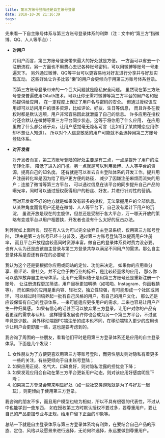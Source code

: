 ```yaml
---
title: 第三方账号登陆还是自主账号登录
date: 2018-10-30 21:16:39
tags:
---
```


先来看一下自主账号体系与第三方账号登录体系的利弊（注：文中的“第三方”指微博、QQ、人人等平台）：

* **对用户**

    对用户而言，第三方账号登录带来最大的好处就是方便。
    一方面可以省去一个注册流程，另一方面也不用费心去记各种账号密码，可以用微博等账号一号走遍天下。
    另外通过微博、QQ等平台可以更容易地对好友进行分享并与好友实现互动。
    这些好处让许多比较“懒”的用户会更倾向于用第三方账号体系登录。

    而第三方账号登录带来的一个巨大问题就是隐私安全问题。
    虽然现在第三方账号登录普遍使用OAuth技术，可以让你无需将微博等第三方平台的用户名和密码提供给应用，
    在一定程度上保证了用户名与密码的安全。
    但通过授权该应用却可以访问用户的很多资源，比如评论、好友、生日等信息，
    而且许多在授权时都是默认选项，用户非常容易因此就泄露了自己的信息。
    许多应用在授权时还会默认在微博等第三方平台同步状态，这等于将你用了什么应用，
    在应用里做了什么都公诸于众，让用户感觉毫无隐私可言（比如用了某款婚恋应用你却不想让人知道）。
    所以对个人信息敏感的用户可能就不会选择用第三方账号登陆体系。

* **对开发者**

    对开发者而言，第三方账号登陆的好处主要是有三点，一点是提升了用户的注册转化率，
    降低了进入的门槛。另一点就是可以利用微博、人人等平台的资源，提高自己的知名度。
    还有就是可以省去自主登陆体系的开发工作。提升用户注册转化率是因为给了用户更方便的路径，
    减少了因嫌注册麻烦而流失的用户；连接了微博等第三方平台，
    可以通过信息在该平台的同步提升自己产品的曝光率，同时可以通过授权获得用户的粉丝、好友，并进行针对性的营销。

    而对开发者不好的地方就是如果没有较多的授权，无法掌握用户的全部信息。
    从某种角度而言用户还是在微博、人人等平台下，自己没有累计下用户的沉淀，
    虽说开放是现在的主旋律，但总还是受制于各大平台，万一哪天开放的策略有变或平台以用户相要挟，开发者也没有什么太好的反击办法。

<!--more-->

利弊就如上面所言。现在有人认为可以完全放弃自主登录系统，仅用第三方账号登陆，
理由是第三方账号已经十分普及，通过第三方账号登陆可以提高用户注册率，
而且平台开放程度较高同时资源丰富，做自己的登录体系费时费力没必要。
也有人认为还是应该自主登录与第三方登录共存以满足不同用户的需求。那么自主登录体系是否还有存在的必要呢？

我认为这个还是要根据你应用或网站的定位、功能来决定。
如果你的应用重分享、重评论、重社交，并不定位于做行业的标杆，是比较轻量级的应用，
那么你可以选择放弃自主账号体系，让用户无需纠结于是用第三方账号还是重新注册一个账号，
让注册流程更加简洁，用户目标更加明确（如啪啪、Instagram、你画我猜等）。 
而如果你的应用是重内容、轻社交，独立性较强，有可能形成一个社区或闭环，
可以经过时间培养起一批有自己风格的用户，有自己的用户文化，
那么还是应该保留有自己的登录体系，一来可能适应更多用户的需求，二来也容易让用户产生一种归属感。
如果有信心的话甚至可以放弃第三方登录，让用户对你的产品有着更深的需求与认知，
这样慢慢发展也许你也会成为另一个第三方平台，不过这毕竟是少数。
另外移动端跟PC端注册的成本也不同，在移动端输入更少的应用也许让用户会更舒服一些，这也是要考虑到的。

我咨询了周围的一些朋友，看看他们平时是用第三方登录体系还是应用的自主登录体系，下面是几个发现：

1. 女性朋友为了方便更喜欢用第三方等账号登陆，而男性朋友则对隐私有着更多一些的关注，有些更倾向于自主账号登陆；
2. 如果应用正规、名气大、口碑良好，则对隐私泄露的担忧会下降；
3. 如果发现应用会自动在第三方平台更新用户动态，则对该应用好感度明显下降；
4. 如果第三方登录会带来明显好处（如一些社交类游戏就是为了与好友一起玩），则更倾向于使用第三方登录。
    
我咨询的朋友不多，而且用户模型也较为相似，所以不具有很强的代表性，不过从中也能学到一些东西，
如在授权第三方时默认授权不要过多，要尊重用户，要让自己的产品更加专业与正规，给用户留下正面的印象等。

总结一下就是自主登录体系与第三方登录体系均有利弊，在要结合自己产品的形态、定位、风格以及愿景来进行选择，无论何种选择，永远要做到尊重用户。
